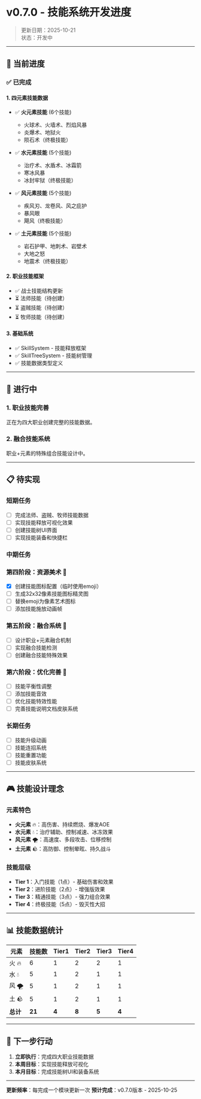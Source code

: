 # v0.7.0 - 技能系统开发进度

> 更新日期：2025-10-21  
> 状态：开发中

---

## 🎯 当前进度

### ✅ 已完成

#### 1. 四元素技能数据
- ✅ **火元素技能** (6个技能)
  - 火球术、火墙术、烈焰风暴
  - 炎爆术、地狱火
  - 陨石术（终极技能）

- ✅ **水元素技能** (5个技能)
  - 治疗术、水盾术、冰霜箭
  - 寒冰风暴
  - 冰封牢狱（终极技能）

- ✅ **风元素技能** (5个技能)
  - 疾风刃、龙卷风、风之庇护
  - 暴风眼
  - 飓风（终极技能）

- ✅ **土元素技能** (5个技能)
  - 岩石护甲、地刺术、岩壁术
  - 大地之怒
  - 地震术（终极技能）

#### 2. 职业技能框架
- ✅ 战士技能结构更新
- ⏳ 法师技能（待创建）
- ⏳ 盗贼技能（待创建）
- ⏳ 牧师技能（待创建）

#### 3. 基础系统
- ✅ SkillSystem - 技能释放框架
- ✅ SkillTreeSystem - 技能树管理
- ✅ 技能数据类型定义

---

## 🚧 进行中

### 1. 职业技能完善
正在为四大职业创建完整的技能数据。

### 2. 融合技能系统
职业+元素的特殊组合技能设计中。

---

## 📋 待实现

### 短期任务
- [ ] 完成法师、盗贼、牧师技能数据
- [ ] 实现技能释放可视化效果
- [ ] 创建技能树UI界面
- [ ] 实现技能装备和快捷栏

### 中期任务
### 第四阶段：资源美术 🎨
- [x] 创建技能图标配置（临时使用emoji）
- [ ] 生成32x32像素技能图标精灵图
- [ ] 替换emoji为像素艺术图标
- [ ] 添加技能施放动画帧

### 第五阶段：融合系统 📅
- [ ] 设计职业+元素融合机制
- [ ] 实现融合技能检测
- [ ] 创建融合技能特殊效果

### 第六阶段：优化完善 📅
- [ ] 技能平衡性调整
- [ ] 添加技能音效
- [ ] 优化技能特效性能
- [ ] 完善技能说明文档皮肤系统

### 长期任务
- [ ] 技能升级动画
- [ ] 技能连招系统
- [ ] 技能重置功能
- [ ] 技能皮肤系统

---

## 🎮 技能设计理念

### 元素特色
- **火元素** 🔥：高伤害、持续燃烧、爆发AOE
- **水元素** 💧：治疗辅助、控制减速、冰冻效果
- **风元素** 🌪️：高速度、多段攻击、位移控制
- **土元素** 🪨：高防御、控制晕眩、持久战斗

### 技能层级
- **Tier 1**：入门技能（1点）- 基础伤害和效果
- **Tier 2**：进阶技能（2点）- 增强版效果
- **Tier 3**：精通技能（3点）- 强力组合效果
- **Tier 4**：终极技能（5点）- 毁灭性大招

---

## 📊 技能数据统计

| 元素 | 技能数 | Tier1 | Tier2 | Tier3 | Tier4 |
|------|--------|-------|-------|-------|-------|
| 火 🔥 | 6 | 1 | 2 | 2 | 1 |
| 水 💧 | 5 | 1 | 2 | 1 | 1 |
| 风 🌪️ | 5 | 1 | 2 | 1 | 1 |
| 土 🪨 | 5 | 1 | 2 | 1 | 1 |
| **总计** | **21** | **4** | **8** | **5** | **4** |

---

## 🔄 下一步行动

1. **立即执行**：完成四大职业技能数据
2. **本周目标**：实现技能释放可视化
3. **本月目标**：完成技能树UI和装备系统

---

**更新频率**：每完成一个模块更新一次
**预计完成**：v0.7.0版本 - 2025-10-25
